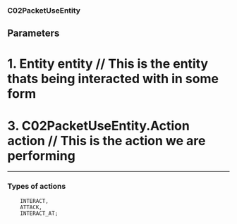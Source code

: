 ### C02PacketUseEntity

## Parameters

# 1.  Entity entity // This is the entity thats being interacted with in some form

# 3.  C02PacketUseEntity.Action action // This is the action we are performing

---
### Types of actions

        INTERACT,
        ATTACK,
        INTERACT_AT;
    



